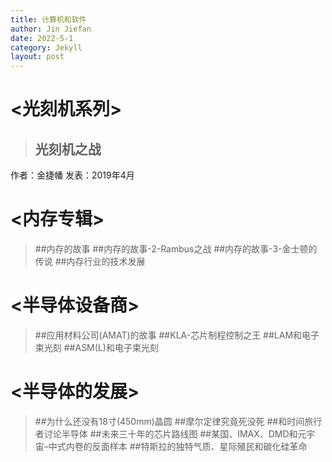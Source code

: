 ```yaml
---
title: 计算机和软件
author: Jin Jiefan
date: 2022-5-1
category: Jekyll
layout: post
---
```

# <光刻机系列>
> ## 光刻机之战

作者：金捷幡
发表：2019年4月


# <内存专辑>
> ##内存的故事
> ##内存的故事-2-Rambus之战
> ##内存的故事-3-金士顿的传说
> ##内存行业的技术发展
# <半导体设备商>
> ##应用材料公司(AMAT)的故事
> ##KLA-芯片制程控制之王
> ##LAM和电子束光刻
> ##ASM(L)和电子束光刻
# <半导体的发展>
> ##为什么还没有18寸(450mm)晶圆
> ##摩尔定律究竟死没死
> ##和时间旅行者讨论半导体
> ##未来三十年的芯片路线图
> ##某国、IMAX、DMD和元宇宙–中式内卷的反面样本
> ##特斯拉的独特气质、星际殖民和碳化硅革命

